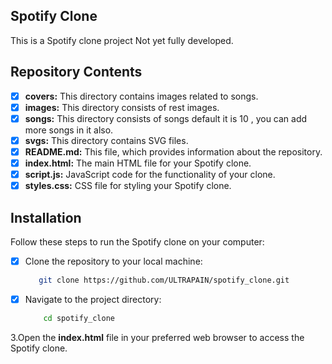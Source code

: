 ## Spotify Clone

This is a Spotify clone project Not yet fully developed.

## Repository Contents

- [x] **covers:** This directory contains images related to songs.
- [x] **images:** This directory consists of rest images.
- [x] **songs:** This directory consists of songs default it is 10 , you can add more songs in it also.
- [x] **svgs:** This directory contains SVG files.
- [x] **README.md:** This file, which provides information about the repository.
- [x] **index.html:** The main HTML file for your Spotify clone.
- [x] **script.js:** JavaScript code for the functionality of your clone.
- [x] **styles.css:** CSS file for styling your Spotify clone.

## Installation

Follow these steps to run the Spotify clone on your computer:

- [x] Clone the repository to your local machine:

   ```bash
      git clone https://github.com/ULTRAPAIN/spotify_clone.git
   ```
- [x] Navigate to the project directory:

  ```bash
      cd spotify_clone
  ```
3.Open the **index.html** file in your preferred web browser to access the Spotify clone.


